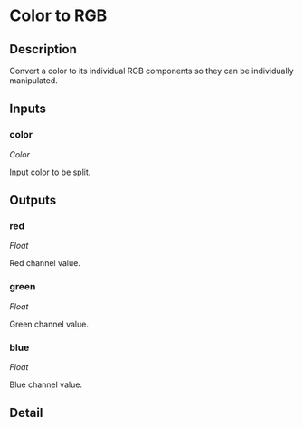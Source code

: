 # Color to RGB

## Description
Convert a color to its individual RGB components so they can be individually manipulated.

## Inputs
### color

*Color*

Input color to be split.

## Outputs
### red

*Float*

Red channel value.

### green

*Float*

Green channel value.

### blue

*Float*

Blue channel value.

## Detail

